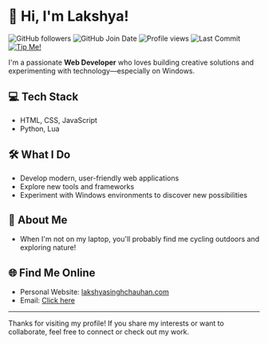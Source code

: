 # 👋 Hi, I'm Lakshya!

![GitHub followers](https://img.shields.io/github/followers/lakshyaelite?label=Followers&logo=github)
![GitHub Join Date](https://img.shields.io/badge/dynamic/json?url=https%3A%2F%2Fapi.github.com%2Fusers%2Flakshyaelite&query=created_at&style=social&logo=github&label=Joined%20on)
![Profile views](https://komarev.com/ghpvc/?username=lakshyaelite&color=blue)
![Last Commit](https://img.shields.io/github/last-commit/lakshyaelite/lakshyaelite?logo=git)
[![Tip Me!](https://img.shields.io/badge/Tip%20Me%20%E2%9D%A4%EF%B8%8F-Get%20Me%20Toffee-green?logo=phonepe)](https://getmetoffee.vercel.app/payment.html?upiId=8320390785@pz&name=Lakshya+Singh+Chauhan&price=10)

I'm a passionate **Web Developer** who loves building creative solutions and experimenting with technology—especially on Windows.

## 💻 Tech Stack
- HTML, CSS, JavaScript  
- Python, Lua

## 🛠️ What I Do
- Develop modern, user-friendly web applications
- Explore new tools and frameworks
- Experiment with Windows environments to discover new possibilities

## 🚴 About Me
- When I'm not on my laptop, you'll probably find me cycling outdoors and exploring nature!

## 🌐 Find Me Online
- Personal Website: [lakshyasinghchauhan.com](https://lakshyasinghchauhan.com)
- Email: [Click here](mailto:contact@lakshyasinghchauhan.com)

---

Thanks for visiting my profile! If you share my interests or want to collaborate, feel free to connect or check out my work.

<!---
lakshyagithub/lakshyagithub is a ✨ special ✨ repository because its `README.md` (this file) appears on your GitHub profile.
You can click the Preview link to take a look at your changes.
--->
